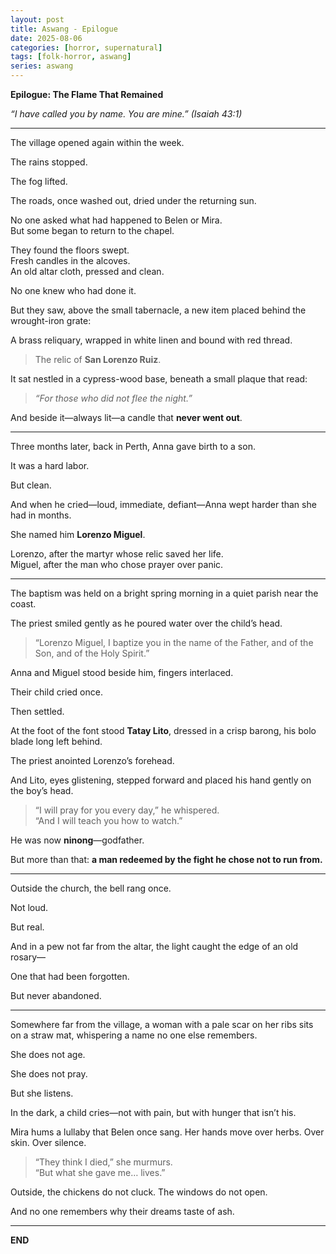 ```yaml
---
layout: post
title: Aswang - Epilogue
date: 2025-08-06
categories: [horror, supernatural]
tags: [folk-horror, aswang]
series: aswang
---
```


**Epilogue: The Flame That Remained**

_“I have called you by name. You are mine.”_
_(Isaiah 43:1)_

---

The village opened again within the week.

The rains stopped.

The fog lifted.

The roads, once washed out, dried under the returning sun.

No one asked what had happened to Belen or Mira.  
But some began to return to the chapel.

They found the floors swept.  
Fresh candles in the alcoves.  
An old altar cloth, pressed and clean.

No one knew who had done it.

But they saw, above the small tabernacle, a new item placed behind the wrought-iron grate:

A brass reliquary, wrapped in white linen and bound with red thread.

> The relic of **San Lorenzo Ruiz**.

It sat nestled in a cypress-wood base, beneath a small plaque that read:

> _“For those who did not flee the night.”_

And beside it—always lit—a candle that **never went out**.

---

Three months later, back in Perth, Anna gave birth to a son.

It was a hard labor.

But clean.

And when he cried—loud, immediate, defiant—Anna wept harder than she had in months.

She named him **Lorenzo Miguel**.

Lorenzo, after the martyr whose relic saved her life.  
Miguel, after the man who chose prayer over panic.

---

The baptism was held on a bright spring morning in a quiet parish near the coast.

The priest smiled gently as he poured water over the child’s head.

> “Lorenzo Miguel, I baptize you in the name of the Father, and of the Son, and of the Holy Spirit.”

Anna and Miguel stood beside him, fingers interlaced.

Their child cried once.

Then settled.

At the foot of the font stood **Tatay Lito**, dressed in a crisp barong, his bolo blade long left behind.

The priest anointed Lorenzo’s forehead.

And Lito, eyes glistening, stepped forward and placed his hand gently on the boy’s head.

> “I will pray for you every day,” he whispered.  
> “And I will teach you how to watch.”

He was now **ninong**—godfather.

But more than that: **a man redeemed by the fight he chose not to run from.**

---

Outside the church, the bell rang once.

Not loud.

But real.

And in a pew not far from the altar, the light caught the edge of an old rosary—

One that had been forgotten.

But never abandoned.

---

Somewhere far from the village, a woman with a pale scar on her ribs sits on a straw mat, whispering a name no one else remembers.

She does not age.

She does not pray.

But she listens.

In the dark, a child cries—not with pain, but with hunger that isn’t his.

Mira hums a lullaby that Belen once sang. Her hands move over herbs. Over skin. Over silence.

> “They think I died,” she murmurs.  
> “But what she gave me… lives.”

Outside, the chickens do not cluck. The windows do not open.

And no one remembers why their dreams taste of ash.

---


**END** 